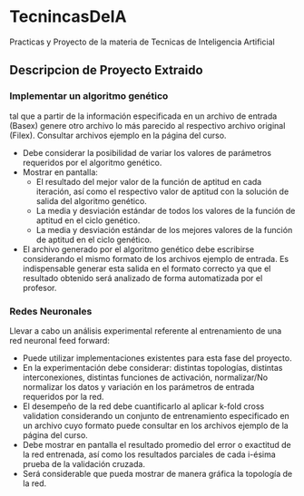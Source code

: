 # TecnincasDeIA
Practicas y Proyecto de la materia de Tecnicas de Inteligencia Artificial 


## Descripcion de Proyecto Extraido

### Implementar un algoritmo genético 
tal que a partir de la información especificada en un archivo de entrada (Basex) genere otro archivo lo más parecido al respectivo archivo original (Filex). Consultar archivos ejemplo en la página del curso.  

- Debe considerar la posibilidad de variar los valores de parámetros requeridos por el algoritmo genético.  
- Mostrar en pantalla:  
    - El resultado del mejor valor de la función de aptitud en cada iteración, así como el respectivo  valor de aptitud con la solución de salida del algoritmo genético.  
    - La media y desviación estándar de todos los valores de la función de aptitud en el ciclo genético.  
    - La media y desviación estándar de los mejores valores de la función de aptitud en el ciclo genético.  
- El archivo generado por el algoritmo genético debe escribirse considerando el mismo formato de los archivos ejemplo de entrada. Es indispensable generar esta salida en el formato correcto ya que el resultado obtenido será analizado de forma automatizada por el profesor.  

### Redes Neuronales
Llevar a cabo un análisis experimental referente al entrenamiento de una red neuronal feed forward:  
- Puede utilizar implementaciones existentes para esta fase del proyecto.  
- En la experimentación debe considerar: distintas topologías, distintas interconexiones, distintas funciones de activación, normalizar/No normalizar los datos y variación en los parámetros de entrada requeridos por la red.  
- El desempeño de la red debe cuantificarlo al aplicar k-fold cross validation considerando un conjunto de entrenamiento especificado en un archivo cuyo formato puede consultar en los archivos ejemplo de la página del curso.  
- Debe mostrar en pantalla el resultado promedio del error o exactitud de la red entrenada, así como los resultados parciales de cada i-ésima prueba de la validación cruzada.  
- Será considerable que pueda mostrar de manera gráfica la topología de la red.  